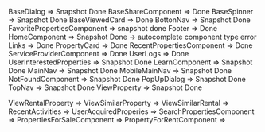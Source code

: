 BaseDialog => Snapshot Done
BaseShareComponent => Done
BaseSpinner => Snapshot Done
BaseViewedCard => Done
BottonNav => Snapshot Done
FavoritePropertiesComponent => snapshot done
Footer => Done
HomeComponent => Snapshot Done -> autocomplete component type error
Links => Done
PropertyCard => Done
RecentPropertiesComponent => Done
ServiceProviderComponent => Done
UserLogs => Done
UserInterestedProperties => Snapshot Done
LearnComponent => Snapshot Done
MainNav => Snapshot Done
MobileMainNav => Snapshot Done
NotFoundComponent => Snapshot Done
PopUpDialog => Snapshot Done
TopNav => Snapshot Done
ViewProperty =>  Snapshot Done

ViewRentalProperty => 
ViewSimilarProperty => 
ViewSimilarRental =>
RecentActivities => 
UserAcquiredProperies => 
SearchPropertiesComponent => 
PropertiesForSaleComponent => 
PropertyForRentComponent => 